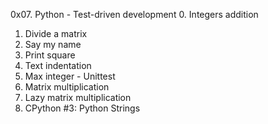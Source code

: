 0x07. Python - Test-driven development
0. Integers addition
1. Divide a matrix
2. Say my name
3. Print square
4. Text indentation
5. Max integer - Unittest
6. Matrix multiplication
7. Lazy matrix multiplication
8. CPython #3: Python Strings

